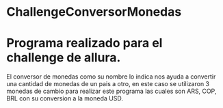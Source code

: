 # ChallengeConversorMonedas

# Programa realizado para el challenge de allura.

El conversor de monedas como su nombre lo indica nos ayuda a convertir una cantidad de monedas de un pais a otro, en este caso se utilizaron 3 monedas de cambio para
realizar este programa las cuales son ARS, COP, BRL con su conversion a la moneda USD.
